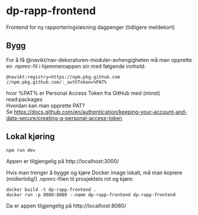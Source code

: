 # dp-rapp-frontend
Frontend for ny rapporteringsløsning dagpenger (tidligere meldekort)

## Bygg
For å få @navikt/nav-dekoratoren-moduler-avhengigheten må man opprette en .npmrc-fil i hjemmemappen sin med følgende innhold:
```
@navikt:registry=https://npm.pkg.github.com
//npm.pkg.github.com/:_authToken=%PAT%
```
hvor %PAT% er Personal Access Token fra GitHub med (minst) read:packages  
Hvordan kan man opprette PAT?  
Se https://docs.github.com/en/authentication/keeping-your-account-and-data-secure/creating-a-personal-access-token

## Lokal kjøring
```
npm run dev
```
Appen er tilgjengelig på http://localhost:3000/

Hvis man trenger å bygge og kjøre Docker image lokalt, må man kopiere (midlertidig!) .npmrc-filen til prosjektets rot
og kjøre:
```
docker build -t dp-rapp-frontend .
docker run -p 8080:8080 --name dp-rapp-frontend dp-rapp-frontend
```
Da er appen tilgjengelig på http://localhost:8080/